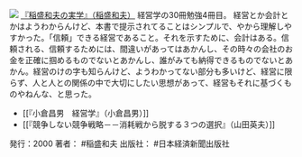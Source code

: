 
[![](https://images-fe.ssl-images-amazon.com/images/I/41DMWam7AsL._SL160_.jpg)](http://www.amazon.co.jp/exec/obidos/ASIN/B00E0AD1HU/choiyaki81-22/ref=nosim)
[『稲盛和夫の実学』（稲盛和夫）](http://www.amazon.co.jp/exec/obidos/ASIN/B00E0AD1HU/choiyaki81-22/ref=nosim)
経営学の30冊勉強4冊目。
経営とか会計とかはようわからんけど、本書で提示されてることはシンプルで、やから理解しやすかった。「信頼」できる経営であること。それを示すために、会計はある。信頼される、信頼するためには、間違いがあってはあかんし、その時々の会社のお金を正確に掴めるものでないとあかんし、誰がみても納得できるものでないとあかん。経営のけの字も知らんけど、ようわかってない部分も多いけど、経営に限らず、人と人との関係の中で大切にしたい思想があって、経営もそれに基づくものやねんな、と思った。

- [[『小倉昌男　経営学』（小倉昌男）]]
- [[『競争しない競争戦略－－消耗戦から脱する３つの選択』（山田英夫）]]

発行：2000
著者： #稲盛和夫 
出版社： #日本経済新聞出版社
